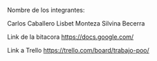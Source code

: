 Nombre de los integrantes:

Carlos Caballero
 Lisbet Monteza
 Silvina Becerra

Link de la bitacora 
https://docs.google.com/

Link a Trello
https://trello.com/board/trabajo-poo/
